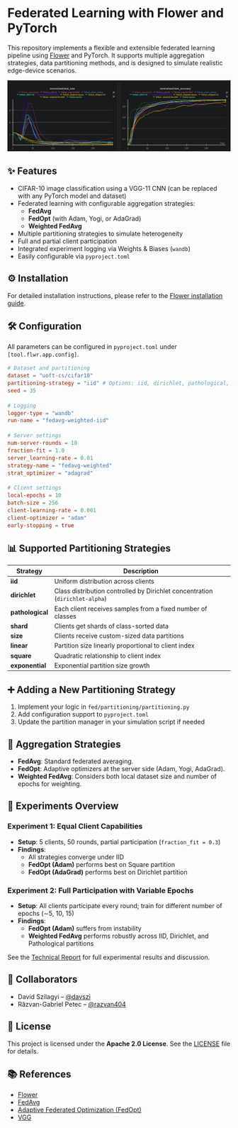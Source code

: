 # Federated Learning with Flower and PyTorch

This repository implements a flexible and extensible federated learning pipeline using [Flower](https://flower.dev/) and
PyTorch. It supports multiple aggregation strategies, data partitioning methods, and is designed to simulate realistic
edge-device scenarios.

<p>
  <img src="./report/img/centralized_test_loss_acc_all.png" alt="Experiments Plot">
</p>

## ✨ Features

- CIFAR-10 image classification using a VGG-11 CNN (can be replaced with any PyTorch model and dataset)
- Federated learning with configurable aggregation strategies:
    - **FedAvg**
    - **FedOpt** (with Adam, Yogi, or AdaGrad)
    - **Weighted FedAvg**
- Multiple partitioning strategies to simulate heterogeneity
- Full and partial client participation
- Integrated experiment logging via Weights & Biases (`wandb`)
- Easily configurable via `pyproject.toml`

## ⚙️ Installation

For detailed installation instructions, please refer to
the [Flower installation guide](https://flower.ai/docs/framework/how-to-install-flower.html).

## 🛠️ Configuration

All parameters can be configured in `pyproject.toml` under `[tool.flwr.app.config]`.

```toml
# Dataset and partitioning
dataset = "uoft-cs/cifar10"
partitioning-strategy = "iid" # Options: iid, dirichlet, pathological, shard, size, linear, square, exponential
seed = 35

# Logging
logger-type = "wandb"
run-name = "fedavg-weighted-iid"

# Server settings
num-server-rounds = 10
fraction-fit = 1.0
server_learning-rate = 0.01
strategy-name = "fedavg-weighted"
strat_optimizer = "adagrad"

# Client settings
local-epochs = 10
batch-size = 256
client-learning-rate = 0.001
client-optimizer = "adam"
early-stopping = true
```

## 📊 Supported Partitioning Strategies

| Strategy         | Description                                                                  |
|------------------|------------------------------------------------------------------------------|
| **iid**          | Uniform distribution across clients                                          |
| **dirichlet**    | Class distribution controlled by Dirichlet concentration (`dirichlet-alpha`) |
| **pathological** | Each client receives samples from a fixed number of classes                  |
| **shard**        | Clients get shards of class-sorted data                                      |
| **size**         | Clients receive custom-sized data partitions                                 |
| **linear**       | Partition size linearly proportional to client index                         |
| **square**       | Quadratic relationship to client index                                       |
| **exponential**  | Exponential partition size growth                                            |

## ➕ Adding a New Partitioning Strategy

1. Implement your logic in `fed/partitioning/partitioning.py`
2. Add configuration support to `pyproject.toml`
3. Update the partition manager in your simulation script if needed

## 🔄 Aggregation Strategies

- **FedAvg**: Standard federated averaging.
- **FedOpt**: Adaptive optimizers at the server side (Adam, Yogi, AdaGrad).
- **Weighted FedAvg**: Considers both local dataset size and number of epochs for weighting.

## 🧪 Experiments Overview

### Experiment 1: Equal Client Capabilities

- **Setup**: 5 clients, 50 rounds, partial participation (`fraction_fit = 0.3`)
- **Findings**:
    - All strategies converge under IID
    - **FedOpt (Adam)** performs best on Square partition
    - **FedOpt (AdaGrad)** performs best on Dirichlet partition

### Experiment 2: Full Participation with Variable Epochs

- **Setup**: All clients participate every round; train for different number of epochs (∼5, 10, 15)
- **Findings**:
    - **FedOpt (Adam)** suffers from instability
    - **Weighted FedAvg** performs robustly across IID, Dirichlet, and Pathological partitions

See the [Technical Report](./report/Federated%20Learning%20Technical%20Report%20Revised.pdf) for full experimental
results and discussion.

## 👥 Collaborators

- David Szilagyi – [@davszi](https://github.com/davszi)
- Răzvan-Gabriel Petec – [@razvan404](https://github.com/razvan404)

## 📄 License

This project is licensed under the **Apache 2.0 License**. See the [LICENSE](./LICENSE) file for details.

## 📚 References

- [Flower](https://flower.dev/)
- [FedAvg](https://arxiv.org/abs/1602.05629)
- [Adaptive Federated Optimization (FedOpt)](https://arxiv.org/abs/2003.00295)
- [VGG](https://arxiv.org/abs/1409.1556)